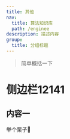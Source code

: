 ```yaml
---
title: 其他
nav:
  title: 算法知识库
  path: /enginee
description: 描述内容
group:
  title: 分组标题
---
```


> 简单概括一下

# 侧边栏12141

## 内容一

举个栗子🌰